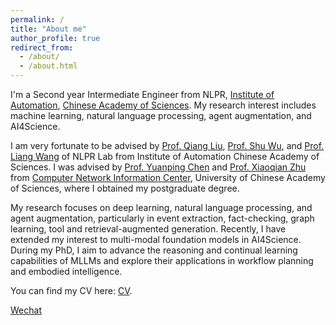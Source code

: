 ```yaml
---
permalink: /
title: "About me"
author_profile: true
redirect_from: 
  - /about/
  - /about.html
---
```


I'm a Second year Intermediate Engineer from NLPR, [Institute of Automation](https://ia.cas.cn/), [Chinese Academy of Sciences](https://english.cas.cn/). My research interest includes machine learning, natural language processing, agent augmentation, and AI4Science.

I am very fortunate to be advised by [Prof. Qiang Liu](https://scholar.google.com/citations?user=D-lKLcMAAAAJ), [Prof. Shu Wu](https://scholar.google.com/citations?user=qVge6YYAAAAJ&hl=en), and [Prof. Liang Wang](https://scholar.google.com/citations?user=8kzzUboAAAAJ&hl=zh-CN) of NLPR Lab from Institute of Automation Chinese Academy of Sciences. I was advised by [Prof. Yuanping Chen](https://cnic.cas.cn/sourcedb_cnic_cas/zw/zjrc/dsdw/202107/t20210702_6125751.html) and [Prof. Xiaoqian Zhu](https://scholar.google.com.hk/citations?user=1zMMq0QAAAAJ&hl=zh-CN) from [Computer Network Information Center](https://cnic.cas.cn/), University of Chinese Academy of Sciences, where I obtained my postgraduate degree.

My research focuses on deep learning, natural language processing, and agent augmentation, particularly in event extraction, fact-checking, graph learning, tool and retrieval-augmented generation. Recently, I have extended my interest to multi-modal foundation models in AI4Science. During my PhD, I aim to advance the reasoning and continual learning capabilities of MLLMs and explore their applications in workflow planning and embodied intelligence.

You can find my CV here: [CV](../assets/YunyueSu.pdf).

[Wechat](../images/wechat.png)
